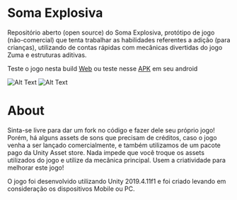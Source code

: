 # Soma Explosiva

Repositório aberto (open source) do Soma Explosiva, protótipo de jogo (não-comercial) que tenta trabalhar as habilidades referentes a adição (para crianças), utilizando de contas rápidas com mecânicas divertidas do jogo Zuma e estruturas aditivas.

Teste o jogo nesta build [Web](https://riqmariz.github.io/) ou teste nesse [APK](https://drive.google.com/file/d/1ghnQ4berkvWRTUhz5joVVXU-aeE6jJSr/view) em seu android

![Alt Text](somaExplosiva2.gif)
![Alt Text](somaExplosiva1.gif)

# About

Sinta-se livre para dar um fork no código e fazer dele seu próprio jogo! Porém, há alguns assets de sons que precisam de créditos, caso o jogo venha a ser lançado comercialmente, e também utilizamos de um pacote pago da Unity Asset store. Nada impede que você troque os assets utilizados do jogo e utilize da mecânica principal. Usem a criatividade para melhorar este jogo!

O jogo foi desenvolvido utilizando Unity 2019.4.11f1 e foi criado levando em consideração os dispositivos Mobile ou PC.
